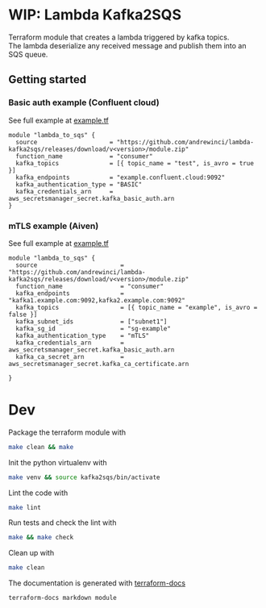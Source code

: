 # WIP: Lambda Kafka2SQS

Terraform module that creates a lambda triggered by kafka topics.  
The lambda deserialize any received message and publish them into an SQS queue.

## Getting started

### Basic auth example (Confluent cloud)

See full example at [example.tf](./examples/basic_auth/main.tf)

```hcl
module "lambda_to_sqs" {
  source                    = "https://github.com/andrewinci/lambda-kafka2sqs/releases/download/v<version>/module.zip"
  function_name             = "consumer"
  kafka_topics              = [{ topic_name = "test", is_avro = true }]
  kafka_endpoints           = "example.confluent.cloud:9092"
  kafka_authentication_type = "BASIC"
  kafka_credentials_arn     = aws_secretsmanager_secret.kafka_basic_auth.arn
}
```

### mTLS example (Aiven)

See full example at [example.tf](./examples/mtls/main.tf)

```hcl
module "lambda_to_sqs" {
  source                       = "https://github.com/andrewinci/lambda-kafka2sqs/releases/download/v<version>/module.zip"
  function_name                = "consumer"
  kafka_endpoints              = "kafka1.example.com:9092,kafka2.example.com:9092"
  kafka_topics                 = [{ topic_name = "example", is_avro = false }]
  kafka_subnet_ids             = ["subnet1"]
  kafka_sg_id                  = "sg-example"
  kafka_authentication_type    = "mTLS"
  kafka_credentials_arn        = aws_secretsmanager_secret.kafka_basic_auth.arn
  kafka_ca_secret_arn          = aws_secretsmanager_secret.kafka_ca_certificate.arn
  
}
```

# Dev

Package the terraform module with
```bash
make clean && make
```

Init the python virtualenv with
```bash
make venv && source kafka2sqs/bin/activate
```

Lint the code with
```bash
make lint
```

Run tests and check the lint with
```bash
make && make check
```

Clean up with
```bash
make clean
```

The documentation is generated with [terraform-docs](https://terraform-docs.io/) 
```bash
terraform-docs markdown module
```